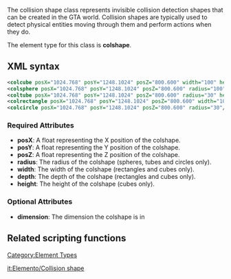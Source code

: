 The collision shape class represents invisible collision detection shapes that can be created in the GTA world. Collision shapes are typically used to detect physical entities moving through them and perform actions when they do.

The element type for this class is **colshape**.

XML syntax
----------

``` xml
<colcube posX="1024.768" posY="1248.1024" posZ="800.600" width="100" height="100" depth="100"/>
<colsphere posX="1024.768" posY="1248.1024" posZ="800.600" radius="100"/>
<coltube posX="1024.768" posY="1248.1024" posZ="800.600" radius="30" height="15"/>
<colrectangle posX="1024.768" posY="1248.1024" posZ="800.600" width="100" depth="61.8"/>
<colcircle posX="1024.768" posY="1248.1024" posZ="800.600" radius="30"/>
```

### Required Attributes

-   **posX**: A float representing the X position of the colshape.
-   **posY**: A float representing the Y position of the colshape.
-   **posZ**: A float representing the Z position of the colshape.
-   **radius**: The radius of the colshape (spheres, tubes and circles only).
-   **width**: The width of the colshape (rectangles and cubes only).
-   **depth**: The depth of the colshape (rectangles and cubes only).
-   **height**: The height of the colshape (cubes only).

### Optional Attributes

-   **dimension**: The dimension the colshape is in

Related scripting functions
---------------------------

[Category:Element Types](/docs/Category:Element_Types.md "wikilink")

[it:Elemento/Collision shape](/docs/it:Elemento/Collision_shape.md "wikilink")
